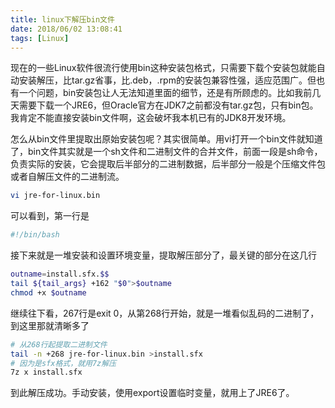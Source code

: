 ```yaml
---
title: linux下解压bin文件
date: 2018/06/02 13:08:41
tags: [Linux]
---
```

现在的一些Linux软件很流行使用bin这种安装包格式，只需要下载个安装包就能自动安装解压，比tar.gz省事，比.deb，.rpm的安装包兼容性强，适应范围广。但也有一个问题，bin安装包让人无法知道里面的细节，还是有所顾虑的。比如我前几天需要下载一个JRE6，但Oracle官方在JDK7之前都没有tar.gz包，只有bin包。我肯定不能直接安装bin文件啊，这会破坏我本机已有的JDK8开发环境。

怎么从bin文件里提取出原始安装包呢？其实很简单。用vi打开一个bin文件就知道了，bin文件其实就是一个sh文件和二进制文件的合并文件，前面一段是sh命令，负责实际的安装，它会提取后半部分的二进制数据，后半部分一般是个压缩文件包或者自解压文件的二进制流。
```bash
vi jre-for-linux.bin
```
可以看到，第一行是
```bash
#!/bin/bash
```
接下来就是一堆安装和设置环境变量，提取解压部分了，最关键的部分在这几行
```bash
outname=install.sfx.$$
tail ${tail_args} +162 "$0">$outname
chmod +x $outname
```
继续往下看，267行是exit 0，从第268行开始，就是一堆看似乱码的二进制了，到这里那就清晰多了
```bash
# 从268行起提取二进制文件
tail -n +268 jre-for-linux.bin >install.sfx
# 因为是sfx格式，就用7z解压
7z x install.sfx
```
到此解压成功。手动安装，使用export设置临时变量，就用上了JRE6了。
